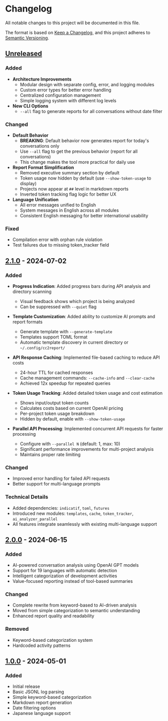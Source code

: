 # Changelog

All notable changes to this project will be documented in this file.

The format is based on [Keep a Changelog](https://keepachangelog.com/en/1.0.0/),
and this project adheres to [Semantic Versioning](https://semver.org/spec/v2.0.0.html).

## [Unreleased]

### Added
- **Architecture Improvements**
  - Modular design with separate config, error, and logging modules
  - Custom error types for better error handling
  - Centralized configuration management
  - Simple logging system with different log levels
- **New CLI Options**
  - `--all` flag to generate reports for all conversations without date filter

### Changed
- **Default Behavior**
  - **BREAKING**: Default behavior now generates report for today's conversations only
  - Use `--all` flag to get the previous behavior (report for all conversations)
  - This change makes the tool more practical for daily use
- **Report Format Simplification**
  - Removed executive summary section by default
  - Token usage now hidden by default (use `--show-token-usage` to display)
  - Projects now appear at `##` level in markdown reports
  - Inverted token tracking flag logic for better UX
- **Language Unification**
  - All error messages unified to English
  - System messages in English across all modules
  - Consistent English messaging for better international usability

### Fixed
- Compilation error with orphan rule violation
- Test failures due to missing token_tracker field

## [2.1.0] - 2024-07-02

### Added
- **Progress Indication**: Added progress bars during API analysis and directory scanning
  - Visual feedback shows which project is being analyzed
  - Can be suppressed with `--quiet` flag
  
- **Template Customization**: Added ability to customize AI prompts and report formats
  - Generate template with `--generate-template`
  - Templates support TOML format
  - Automatic template discovery in current directory or `~/.config/cc2report/`
  
- **API Response Caching**: Implemented file-based caching to reduce API costs
  - 24-hour TTL for cached responses
  - Cache management commands: `--cache-info` and `--clear-cache`
  - Achieved 12x speedup for repeated queries
  
- **Token Usage Tracking**: Added detailed token usage and cost estimation
  - Shows input/output token counts
  - Calculates costs based on current OpenAI pricing
  - Per-project token usage breakdown
  - Hidden by default, enable with `--show-token-usage`
  
- **Parallel API Processing**: Implemented concurrent API requests for faster processing
  - Configure with `--parallel N` (default: 1, max: 10)
  - Significant performance improvements for multi-project analysis
  - Maintains proper rate limiting

### Changed
- Improved error handling for failed API requests
- Better support for multi-language prompts

### Technical Details
- Added dependencies: `indicatif`, `toml`, `futures`
- Introduced new modules: `templates`, `cache`, `token_tracker`, `ai_analyzer_parallel`
- All features integrate seamlessly with existing multi-language support

## [2.0.0] - 2024-06-15

### Added
- AI-powered conversation analysis using OpenAI GPT models
- Support for 19 languages with automatic detection
- Intelligent categorization of development activities
- Value-focused reporting instead of tool-based summaries

### Changed
- Complete rewrite from keyword-based to AI-driven analysis
- Moved from simple categorization to semantic understanding
- Enhanced report quality and readability

### Removed
- Keyword-based categorization system
- Hardcoded activity patterns

## [1.0.0] - 2024-05-01

### Added
- Initial release
- Basic JSONL log parsing
- Simple keyword-based categorization
- Markdown report generation
- Date filtering options
- Japanese language support

[Unreleased]: https://github.com/signal-slot/cc2report/compare/v2.1.0...HEAD
[2.1.0]: https://github.com/signal-slot/cc2report/compare/v2.0.0...v2.1.0
[2.0.0]: https://github.com/signal-slot/cc2report/compare/v1.0.0...v2.0.0
[1.0.0]: https://github.com/signal-slot/cc2report/releases/tag/v1.0.0